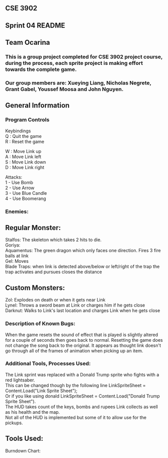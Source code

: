 ## CSE 3902
## Sprint 04 README
## Team Ocarina
### This is a group project completed for CSE 3902 project course, during the process, each sprite project is making effort towards the complete game. 
### Our group members are: Xueying Liang, Nicholas Negrete, Grant Gabel, Youssef Moosa and John Nguyen.

## General Information
### Program Controls
Keybindings<br/>
Q : Quit the game <br/>
R : Reset the game<br/>

W : Move Link up<br/>
A : Move Link left<br/>
S : Move Link down<br/>
D : Move Link right<br/>

Attacks:<br/>
1 - Use Bomb<br/>
2 - Use Arrow<br/>
3 - Use Blue Candle<br/>
4 - Use Boomerang<br/>

### Enemies:
## Regular Monster:
Stalfos: The skeleton which takes 2 hits to die.<br/>
Goriya: <br/>
Aquamentus: The green dragon which only faces one direction. Fires 3 fire balls at link <br/>
Gel: Moves  <br/>
Blade Traps: when link is detected above/below or left/right of the trap the trap activates and pursues closes the distance <br/>

## Custom Monsters:
Zol: Explodes on death or when it gets near Link<br/>
Lynel: Throws a sword beam at Link or charges him if he gets close<br/>
Darknut: Walks to Link's last location and charges Link when he gets close<br/>

### Description of Known Bugs:
When the game resets the sound of effect that is played is slightly altered for a couple of seconds then goes back to normal. 
Resetting the game does not change the song back to the original. It appears as thought link doesn't go through all of the frames of animation when picking up an item.

### Additional Tools, Processes Used:
The Link sprint was replaced with a Donald Trump sprite who fights with a red lightsaber.<br/> 
This can be changed though by the following line LinkSpriteSheet = Content.Load<Texture2D>("Link Sprite Sheet"); <br/>
Or if you like using donald LinkSpriteSheet = Content.Load<Texture2D>("Donald Trump Sprite Sheet").<br/>
The HUD takes count of the keys, bombs and rupees Link collects as well as his health and the map.<br/> 
Not all of the HUD is implemented but some of it to allow use for the pickups.<br/>
 
## Tools Used:
Burndown Chart: <br/>

